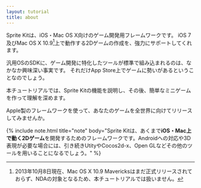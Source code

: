 ```yaml
---
layout: tutorial
title: about
---
```


Sprite Kitは、iOS・Mac OS X向けのゲーム開発用フレームワークです。
iOS 7及びMac OS X 10.9[^1]上で動作する2Dゲームの作成を、強力にサポートしてくれます。

汎用OSのSDKに、ゲーム開発に特化したツールが標準で組み込まれるのは、なかなか興味深い事実です。
それだけApp Store上でゲームに勢いがあるということなのでしょう。

本チュートリアルでは、Sprite Kitの機能を説明し、その後、簡単なミニゲームを作って理解を深めます。

Apple製のフレームワークを使って、あなたのゲームを全世界に向けてリリースしてみませんか。

{% include note.html title="note" body="Sprite Kitは、あくまで<strong>iOS・Mac上で動く2Dゲーム</strong>を開発するためのフレームワークです。Androidへの対応や3D表現が必要な場合には、引き続きUtityやCocos2d-x、Open GLなどその他のツールを用いることになるでしょう。" %}

[^1]: 2013年10月8日現在、Mac OS X 10.9 Mavericksはまだ正式リリースされておらず、NDAの対象となるため、本チュートリアルでは扱いません。


